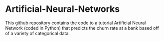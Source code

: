  # Artificial-Neural-Networks
This github repository contains the code to a tutorial Artificial Neural Network (coded in Python) that predicts the churn rate at a bank based off of a variety of categorical data. 
